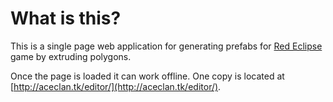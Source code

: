 # What is this?

This is a single page web application for generating prefabs for
[Red Eclipse](http://redeclipse.net) game by extruding polygons.

Once the page is loaded it can work offline. One copy is located at
[http://aceclan.tk/editor/](http://aceclan.tk/editor/).
